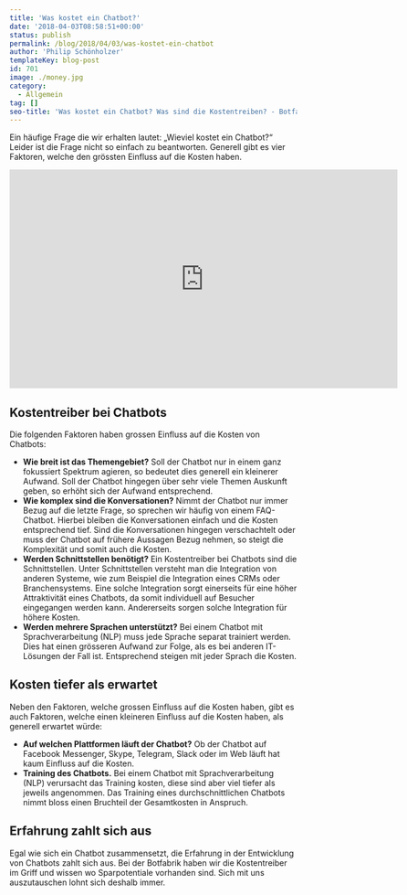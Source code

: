 ```yaml
---
title: 'Was kostet ein Chatbot?'
date: '2018-04-03T08:58:51+00:00'
status: publish
permalink: /blog/2018/04/03/was-kostet-ein-chatbot
author: 'Philip Schönholzer'
templateKey: blog-post
id: 701
image: ./money.jpg
category:
  - Allgemein
tag: []
seo-title: 'Was kostet ein Chatbot? Was sind die Kostentreiben? - Botfabrik'
---
```


Ein häufige Frage die wir erhalten lautet: „Wieviel kostet ein Chatbot?“ Leider ist die Frage nicht so einfach zu beantworten. Generell gibt es vier Faktoren, welche den grössten Einfluss auf die Kosten haben.

<iframe allow="accelerometer; autoplay; encrypted-media; gyroscope; picture-in-picture" allowfullscreen="" frameborder="0" height="383" src="https://www.youtube.com/embed/u3oXI4POVgI?feature=oembed" width="680"></iframe>

## Kostentreiber bei Chatbots

Die folgenden Faktoren haben grossen Einfluss auf die Kosten von Chatbots:

- **Wie breit ist das Themengebiet?** Soll der Chatbot nur in einem ganz fokussiert Spektrum agieren, so bedeutet dies generell ein kleinerer Aufwand. Soll der Chatbot hingegen über sehr viele Themen Auskunft geben, so erhöht sich der Aufwand entsprechend.
- **Wie komplex sind die Konversationen?** Nimmt der Chatbot nur immer Bezug auf die letzte Frage, so sprechen wir häufig von einem FAQ-Chatbot. Hierbei bleiben die Konversationen einfach und die Kosten entsprechend tief. Sind die Konversationen hingegen verschachtelt oder muss der Chatbot auf frühere Aussagen Bezug nehmen, so steigt die Komplexität und somit auch die Kosten.
- **Werden Schnittstellen benötigt?** Ein Kostentreiber bei Chatbots sind die Schnittstellen. Unter Schnittstellen versteht man die Integration von anderen Systeme, wie zum Beispiel die Integration eines CRMs oder Branchensystems. Eine solche Integration sorgt einerseits für eine höher Attraktivität eines Chatbots, da somit individuell auf Besucher eingegangen werden kann. Andererseits sorgen solche Integration für höhere Kosten.
- **Werden mehrere Sprachen unterstützt?** Bei einem Chatbot mit Sprachverarbeitung (NLP) muss jede Sprache separat trainiert werden. Dies hat einen grösseren Aufwand zur Folge, als es bei anderen IT-Lösungen der Fall ist. Entsprechend steigen mit jeder Sprach die Kosten.

## Kosten tiefer als erwartet

Neben den Faktoren, welche grossen Einfluss auf die Kosten haben, gibt es auch Faktoren, welche einen kleineren Einfluss auf die Kosten haben, als generell erwartet würde:

- **Auf welchen Plattformen läuft der Chatbot?** Ob der Chatbot auf Facebook Messenger, Skype, Telegram, Slack oder im Web läuft hat kaum Einfluss auf die Kosten.
- **Training des Chatbots.** Bei einem Chatbot mit Sprachverarbeitung (NLP) verursacht das Training kosten, diese sind aber viel tiefer als jeweils angenommen. Das Training eines durchschnittlichen Chatbots nimmt bloss einen Bruchteil der Gesamtkosten in Anspruch.

## Erfahrung zahlt sich aus

Egal wie sich ein Chatbot zusammensetzt, die Erfahrung in der Entwicklung von Chatbots zahlt sich aus. Bei der Botfabrik haben wir die Kostentreiber im Griff und wissen wo Sparpotentiale vorhanden sind. Sich mit uns auszutauschen lohnt sich deshalb immer.
